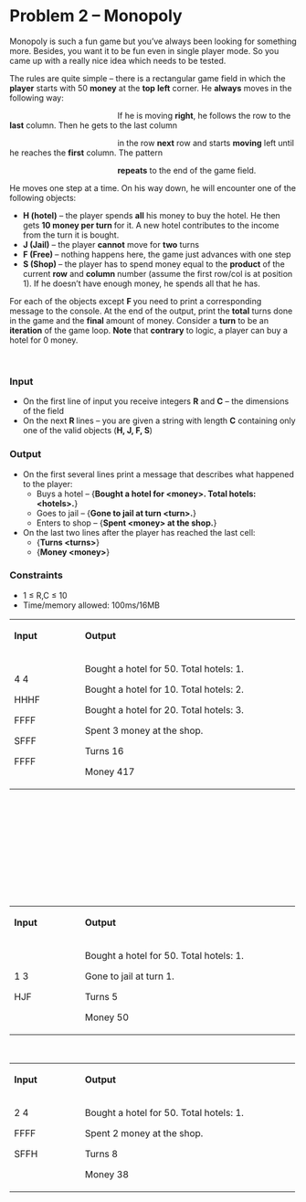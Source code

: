 <h1>Problem 2 &ndash; Monopoly</h1>
<p>Monopoly is such a fun game but you&rsquo;ve always been looking for something more. Besides, you want it to be fun even in single player mode. So you came up with a really nice idea which needs to be tested.</p>
<p>The rules are quite simple &ndash; there is a rectangular game field in which the <strong>player</strong> starts with 50 <strong>money</strong> at the <strong>top</strong> <strong>left</strong> corner. He <strong>always</strong> moves in the following way:</p>
<p>&nbsp;&nbsp;&nbsp;&nbsp;&nbsp;&nbsp;&nbsp;&nbsp;&nbsp;&nbsp;&nbsp;&nbsp;&nbsp;&nbsp;&nbsp;&nbsp;&nbsp;&nbsp;&nbsp;&nbsp;&nbsp;&nbsp;&nbsp;&nbsp;&nbsp;&nbsp;&nbsp;&nbsp;&nbsp;&nbsp;&nbsp;&nbsp;&nbsp;&nbsp;&nbsp;&nbsp;&nbsp;&nbsp;&nbsp;&nbsp;&nbsp;&nbsp;&nbsp;&nbsp;&nbsp;&nbsp;&nbsp; If he is moving <strong>right</strong>, he follows the row to the <strong>last</strong> column. Then he gets to the last column&nbsp;</p>
<p>&nbsp;&nbsp;&nbsp;&nbsp;&nbsp;&nbsp;&nbsp;&nbsp;&nbsp;&nbsp;&nbsp;&nbsp;&nbsp;&nbsp;&nbsp;&nbsp;&nbsp;&nbsp;&nbsp;&nbsp;&nbsp;&nbsp;&nbsp;&nbsp;&nbsp;&nbsp;&nbsp;&nbsp;&nbsp;&nbsp;&nbsp;&nbsp;&nbsp;&nbsp;&nbsp;&nbsp;&nbsp;&nbsp;&nbsp;&nbsp;&nbsp;&nbsp;&nbsp;&nbsp;&nbsp;&nbsp;&nbsp; in the row <strong>next</strong> row and starts <strong>moving</strong> left until he reaches the <strong>first</strong> column. The pattern</p>
<p>&nbsp;&nbsp;&nbsp;&nbsp;&nbsp;&nbsp;&nbsp;&nbsp;&nbsp;&nbsp;&nbsp;&nbsp;&nbsp;&nbsp;&nbsp;&nbsp;&nbsp;&nbsp;&nbsp;&nbsp;&nbsp;&nbsp;&nbsp;&nbsp;&nbsp;&nbsp;&nbsp;&nbsp;&nbsp;&nbsp;&nbsp;&nbsp;&nbsp;&nbsp;&nbsp;&nbsp;&nbsp;&nbsp;&nbsp;&nbsp;&nbsp;&nbsp;&nbsp;&nbsp;&nbsp;&nbsp;&nbsp; <strong>repeats</strong> to the end of the game field.</p>
<p>He moves one step at a time. On his way down, he will encounter one of the following objects:</p>
<ul>
<li><strong>H (hotel)</strong> &ndash; the player spends <strong>all</strong> his money to buy the hotel. He then gets <strong>10 money per turn </strong>for it. A new hotel contributes to the income from the turn it is bought.</li>
<li><strong>J (Jail)</strong> &ndash; the player <strong>cannot</strong> move for <strong>two</strong> turns</li>
<li><strong>F (Free) </strong>&ndash; nothing happens here, the game just advances with one step</li>
<li><strong>S (Shop) </strong>&ndash; the player has to spend money equal to the <strong>product</strong> of the current <strong>row</strong> and <strong>column</strong> number (assume the first row/col is at position 1). If he doesn&rsquo;t have enough money, he spends all that he has.</li>
</ul>
<p>For each of the objects except <strong>F </strong>you need to print a corresponding message to the console. At the end of the output, print the <strong>total</strong> turns done in the game and the <strong>final</strong> amount of money. Consider a <strong>turn</strong> to be an <strong>iteration</strong> of the game loop. <strong>Note</strong> that <strong>contrary</strong> to logic, a player can buy a hotel for 0 money.</p>
<p>&nbsp;</p>
<h3>Input</h3>
<ul>
<li>On the first line of input you receive integers <strong>R</strong> and <strong>C</strong> &ndash; the dimensions of the field</li>
<li>On the next <strong>R </strong>lines &ndash; you are given a string with length <strong>C</strong> containing only one of the valid objects (<strong>H, J, F, S</strong>)</li>
</ul>
<h3>Output</h3>
<ul>
<li>On the first several lines print a message that describes what happened to the player:
<ul>
<li>Buys a hotel &ndash; {<strong>Bought a hotel for &lt;money&gt;. Total hotels: &lt;hotels&gt;.</strong>}</li>
<li>Goes to jail &ndash; {<strong>Gone to jail at turn &lt;turn&gt;.</strong>}</li>
<li>Enters to shop &ndash; {<strong>Spent &lt;money&gt; at the shop.</strong>}</li>
</ul>
</li>
<li>On the last two lines after the player has reached the last cell:
<ul>
<li>{<strong>Turns &lt;turns&gt;</strong>}</li>
<li>{<strong>Money &lt;money&gt;</strong>}</li>
</ul>
</li>
</ul>
<h3>Constraints</h3>
<ul>
<li>1 &le; R,C &le; 10</li>
<li>Time/memory allowed: 100ms/16MB</li>
</ul>
<table width="467">
<tbody>
<tr>
<td width="108">
<p><strong>Input</strong></p>
</td>
<td width="360">
<p><strong>Output</strong></p>
</td>
</tr>
<tr>
<td width="108">
<p>4 4</p>
<p>HHHF</p>
<p>FFFF</p>
<p>SFFF</p>
<p>FFFF</p>
</td>
<td width="360">
<p>Bought a hotel for 50. Total hotels: 1.</p>
<p>Bought a hotel for 10. Total hotels: 2.</p>
<p>Bought a hotel for 20. Total hotels: 3.</p>
<p>Spent 3 money at the shop.</p>
<p>Turns 16</p>
<p>Money 417</p>
</td>
</tr>
</tbody>
</table>
<p>&nbsp;</p>
<p>&nbsp;</p>
<p>&nbsp;</p>
<p>&nbsp;</p>
<p>&nbsp;</p>
<p>&nbsp;</p>
<table width="467">
<tbody>
<tr>
<td width="108">
<p><strong>Input</strong></p>
</td>
<td width="360">
<p><strong>Output</strong></p>
</td>
</tr>
<tr>
<td width="108">
<p>1 3</p>
<p>HJF</p>
</td>
<td width="360">
<p>Bought a hotel for 50. Total hotels: 1.</p>
<p>Gone to jail at turn 1.</p>
<p>Turns 5</p>
<p>Money 50</p>
</td>
</tr>
</tbody>
</table>
<p>&nbsp;</p>
<table width="467">
<tbody>
<tr>
<td width="108">
<p><strong>Input</strong></p>
</td>
<td width="360">
<p><strong>Output</strong></p>
</td>
</tr>
<tr>
<td width="108">
<p>2 4</p>
<p>FFFF</p>
<p>SFFH</p>
<p>&nbsp;</p>
</td>
<td width="360">
<p>Bought a hotel for 50. Total hotels: 1.</p>
<p>Spent 2 money at the shop.</p>
<p>Turns 8</p>
<p>Money 38</p>
</td>
</tr>
</tbody>
</table>
<p>&nbsp;</p>